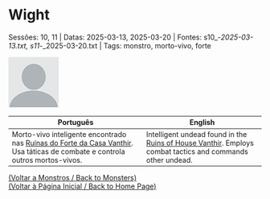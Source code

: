 
# Wight

Sessões: 10, 11 | Datas: 2025-03-13, 2025-03-20 | Fontes: s10_-_2025-03-13.txt, s11_-_2025-03-20.txt | Tags: monstro, morto-vivo, forte

![Wight](blank.png)

| Português | English |
|-----------|---------|
| Morto-vivo inteligente encontrado nas [Ruínas do Forte da Casa Vanthir](ruinas_do_forte_da_casa_vanthir.md). Usa táticas de combate e controla outros mortos-vivos. | Intelligent undead found in the [Ruins of House Vanthir](ruinas_do_forte_da_casa_vanthir.md). Employs combat tactics and commands other undead. |

[(Voltar a Monstros / Back to Monsters)](monstros.md)  
[(Voltar à Página Inicial / Back to Home Page)](../../home.md)


























